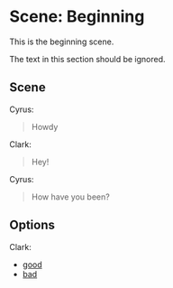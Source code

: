 # Scene: Beginning

This is the beginning scene.

The text in this section should be ignored.

## Scene

Cyrus:
> Howdy

Clark:
> Hey!

Cyrus:
> How have you been?

## Options

Clark:
* [good](good_scene.md)
* [bad](bad_scene.md)
